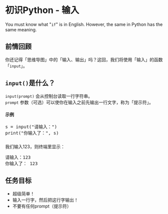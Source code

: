 # 初识Python - 输入
You must know what "`if`" is in English. However, the same in Python has the same meaning.  

## 前情回顾
你还记得「思维导图」中的「输入、输出」吗？这回，我们将使用「输入」的函数「`input`」。  


## `input()`是什么？
`input(prompt)` 会从控制台读取一行字符串。  
`prompt` 参数（可选）可以使你在输入之前先输出一行文字，称为「提示符」。

#### 示例  
<pre id="description-code-editor" style="height: 50px;">
s = input("请输入：")
print("你输入了：", s)</pre>
我们输入123，则终端里显示：    
<pre>
请输入：123
你输入了： 123
</pre>
<script>
window.dce1 = ace.edit("description-code-editor", {
    mode: "ace/mode/python",
    selectionStyle: "text",
    readOnly: true,
    fontSize: "15px",
    theme: "ace/theme/chrome"
})

</script>

## 任务目标
 - 超级简单！   
 - 输入一行字，然后把这行字输出！
 - 不要有任何prompt（提示符）

